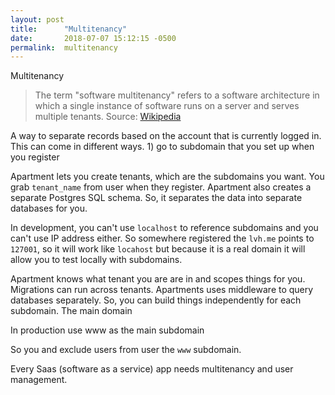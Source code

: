 ```yaml
---
layout: post
title:      "Multitenancy"
date:       2018-07-07 15:12:15 -0500
permalink:  multitenancy
---
```


Multitenancy

> The term "software multitenancy" refers to a software architecture in which a single instance of software runs on a server and serves multiple tenants. Source: [Wikipedia](https://en.wikipedia.org/wiki/Multitenancy)

A way to separate records based on the account that is currently logged in. This can come in different ways. 1) go to subdomain that you set up when you register

Apartment lets you create tenants, which are the subdomains you want. You grab `tenant_name` from user when they register. Apartment also creates a separate Postgres SQL schema. So, it separates the data into separate databases for you.

In development, you can't use `localhost` to reference subdomains and you can't use IP address either. So somewhere registered the `lvh.me` points to `127001`, so it will work like `locahost` but because it is a real domain it will allow you to test locally with subdomains.

Apartment knows what tenant you are are in and scopes things for you. Migrations can run across tenants. Apartments uses middleware to query databases separately. So, you can build things independently for each subdomain. The main domain 

In production use www as the main subdomain

So you and exclude users from user the `www` subdomain.

Every Saas (software as a service) app needs multitenancy and user management.







 
 


